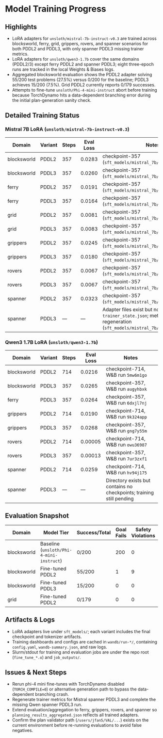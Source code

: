 # Model Training Progress

## Highlights
- LoRA adapters for `unsloth/mistral-7b-instruct-v0.3` are trained across blocksworld, ferry, grid, grippers, rovers, and spanner scenarios for both PDDL2 and PDDL3, with only spanner PDDL3 missing trainer metrics.
- LoRA adapters for `unsloth/qwen3-1.7b` cover the same domains (PDDL2/3) except ferry PDDL2 and spanner PDDL3; eight three-epoch runs are tracked in the local Weights & Biases logs.
- Aggregated blocksworld evaluation shows the PDDL2 adapter solving 55/200 test problems (27.5%) versus 0/200 for the baseline; PDDL3 achieves 15/200 (7.5%). Grid PDDL2 currently reports 0/179 successes.
- Attempts to fine-tune `unsloth/Phi-4-mini-instruct` abort before training because TorchDynamo hits a data-dependent branching error during the initial plan-generation sanity check.

## Detailed Training Status

### Mistral 7B LoRA (`unsloth/mistral-7b-instruct-v0.3`)

| Domain | Variant | Steps | Eval Loss | Notes |
| --- | --- | --- | --- | --- |
| blocksworld | PDDL2 | 357 | 0.0283 | checkpoint-357 (`sft_models/mistral_7b/blocksworld/pddl2`) |
| blocksworld | PDDL3 | 357 | 0.0260 | checkpoint-357 (`sft_models/mistral_7b/blocksworld/pddl3`) |
| ferry | PDDL2 | 357 | 0.0191 | checkpoint-357 (`sft_models/mistral_7b/ferry/pddl2`) |
| ferry | PDDL3 | 357 | 0.0164 | checkpoint-357 (`sft_models/mistral_7b/ferry/pddl3`) |
| grid | PDDL2 | 357 | 0.0081 | checkpoint-357 (`sft_models/mistral_7b/grid/pddl2`) |
| grid | PDDL3 | 357 | 0.0083 | checkpoint-357 (`sft_models/mistral_7b/grid/pddl3`) |
| grippers | PDDL2 | 357 | 0.0245 | checkpoint-357 (`sft_models/mistral_7b/grippers/pddl2`) |
| grippers | PDDL3 | 357 | 0.0180 | checkpoint-357 (`sft_models/mistral_7b/grippers/pddl3`) |
| rovers | PDDL2 | 357 | 0.0067 | checkpoint-357 (`sft_models/mistral_7b/rovers/pddl2`) |
| rovers | PDDL3 | 357 | 0.0067 | checkpoint-357 (`sft_models/mistral_7b/rovers/pddl3`) |
| spanner | PDDL2 | 357 | 0.0323 | checkpoint-357 (`sft_models/mistral_7b/spanner/pddl2`) |
| spanner | PDDL3 | — | — | Adapter files exist but no `trainer_state.json`; metrics need regeneration (`sft_models/mistral_7b/spanner/pddl3`) |

### Qwen3 1.7B LoRA (`unsloth/qwen3-1.7b`)

| Domain | Variant | Steps | Eval Loss | Notes |
| --- | --- | --- | --- | --- |
| blocksworld | PDDL2 | 714 | 0.0216 | checkpoint-714, W&B run `5mw6m1go` |
| blocksworld | PDDL3 | 357 | 0.0265 | checkpoint-357, W&B run `augyhbxk` |
| ferry | PDDL3 | 357 | 0.0264 | checkpoint-357, W&B run `6dxjl7nj` |
| grippers | PDDL2 | 714 | 0.0190 | checkpoint-714, W&B run `9k324app` |
| grippers | PDDL3 | 357 | 0.0268 | checkpoint-357, W&B run `gng7y55m` |
| rovers | PDDL2 | 714 | 0.00005 | checkpoint-714, W&B run `owu36987` |
| rovers | PDDL3 | 357 | 0.00013 | checkpoint-357, W&B run `7ur3zxf1` |
| spanner | PDDL2 | 714 | 0.0259 | checkpoint-714, W&B run `hv94j175` |
| spanner | PDDL3 | — | — | Directory exists but contains no checkpoints; training still pending |

## Evaluation Snapshot

| Domain | Model Tier | Success/Total | Goal Fails | Safety Violations | Notes |
| --- | --- | --- | --- | --- | --- |
| blocksworld | Baseline (`unsloth/Phi-4-mini-instruct`) | 0/200 | 200 | 0 | `planning_results_aggregated.json` |
| blocksworld | Fine-tuned PDDL2 | 55/200 | 1 | 9 | `planning_results/mistral_7b/blocksworld/pddl2` |
| blocksworld | Fine-tuned PDDL3 | 15/200 | 0 | 0 | `planning_results/mistral_7b/blocksworld/pddl3` |
| grid | Fine-tuned PDDL2 | 0/179 | 0 | 0 | Needs investigation; validator path may be missing locally |

## Artifacts & Logs
- LoRA adapters live under `sft_models/`; each variant includes the final checkpoint and tokenizer artifacts.
- Training dashboards and configs are cached in `wandb/run-*/`, containing `config.yaml`, `wandb-summary.json`, and raw logs.
- Slurm/stdout for training and evaluation jobs are under the repo root (`fine_tune_*.o`) and `job_outputs/`.

## Issues & Next Steps
- Rerun phi-4 mini fine-tunes with TorchDynamo disabled (`TORCH_COMPILE=0`) or alternative generation path to bypass the data-dependent branching crash.
- Regenerate trainer metrics for Mistral spanner PDDL3 and complete the missing Qwen spanner PDDL3 run.
- Extend evaluation/aggregation to ferry, grippers, rovers, and spanner so `planning_results_aggregated.json` reflects all trained adapters.
- Confirm the plan validator path (`/users/jfan5/VAL/...`) exists on the current environment before re-running evaluations to avoid false negatives.

